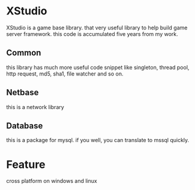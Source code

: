 # XStudio

XStudio is a game base library. that very useful library to help build game server framework. this code is accumulated five years from my work.

## Common
this library has much more useful code snippet like singleton, thread pool, http request, md5, sha1, file watcher and so on.

## Netbase
this is a network library

## Database
this is a package for mysql. if you well, you can translate to mssql quickly.

# Feature

cross platform on windows and linux

